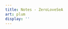 ```yaml
---
title: Notes - ZeroLoveSeA
art: plum
display: ''
---
```


<SubNav />

<ListPosts only-date type="note" />
